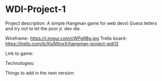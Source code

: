 # WDI-Project-1

Project description: A simple Hangman game for web devs! Guess letters and try not to let the poor jr. dev die. 

Wireframe- https://i.imgur.com/cWPg98g.jpg
Trello board- https://trello.com/b/XjuN5nxX/hangman-project-wdi12

Link to game: 

Technologies: 

Things to add in the next version:

